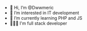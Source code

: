 - 👋 Hi, I’m @Dwwmeric
- 👀 I’m interested in IT development
- 🌱 I’m currently learning  PHP  and  JS   
- 🧑🏻‍💻 I'm full stack developer

<!---
Dwwmeric/Dwwmeric is a ✨ special ✨ repository because its `README.md` (this file) appears on your GitHub profile.
You can click the Preview link to take a look at your changes.
--->
